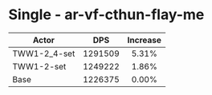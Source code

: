 # Single - ar-vf-cthun-flay-me
| Actor | DPS | Increase |
|---|:---:|:---:|
|TWW1-2_4-set|1291509|5.31%|
|TWW1-2-set|1249222|1.86%|
|Base|1226375|0.00%|

